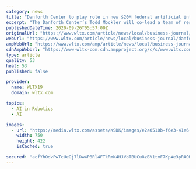 ```yaml
---
category: news
title: "Danforth Center to play role in new $20M federal artificial intelligence institute"
excerpt: "The Danforth Center’s Todd Mockler will co-lead a team of researchers involved in a new artificial intelligence research institute"
publishedDateTime: 2020-09-26T05:57:00Z
originalUrl: "https://www.wltx.com/article/news/local/business-journal/danforth-center-federal-artificial-intelligence-institute/63-e0a2f815-6829-4494-adf3-19d4a673c0d0"
webUrl: "https://www.wltx.com/article/news/local/business-journal/danforth-center-federal-artificial-intelligence-institute/63-e0a2f815-6829-4494-adf3-19d4a673c0d0"
ampWebUrl: "https://www.wltx.com/amp/article/news/local/business-journal/danforth-center-federal-artificial-intelligence-institute/63-e0a2f815-6829-4494-adf3-19d4a673c0d0"
cdnAmpWebUrl: "https://www-wltx-com.cdn.ampproject.org/c/s/www.wltx.com/amp/article/news/local/business-journal/danforth-center-federal-artificial-intelligence-institute/63-e0a2f815-6829-4494-adf3-19d4a673c0d0"
type: article
quality: 53
heat: 53
published: false

provider:
  name: WLTX19
  domain: wltx.com

topics:
  - AI in Robotics
  - AI

images:
  - url: "https://media.wltx.com/assets/KSDK/images/e2a0510b-f6e3-41e6-85cb-149cd541767f/e2a0510b-f6e3-41e6-85cb-149cd541767f_750x422.jpg"
    width: 750
    height: 422
    isCached: true

secured: "acfYhOdvPwTcUeOj7lDw4P8Rl4FTkRmK4HJVoTBUCu8zBV1tmF7KpAe3pRAOK2C+eA1QmPQQ37rtWq+1f0xRuF3YBJQ6o/OAEYgzFCLBcH3gbbB2yuiR0wGA/Yc0FoSAJjo3THP3W80/0CdAP8lYWAU4VvOxEiSXJvNPboiqpRg0+kTq4HnOXRDbL2KX16jeIpimHjHrisQ3/A99t86+Q0hJnpArXQY2m9q3qzX9cBDrAH8dm7WISbQBF1z4CJMw5IlH3eyBJJy0smd3mtqv5XxTyoq2zvA8k5bRwK6kfd4pgpqew3bErGRt4K7MuXGPozROpjXFARTbthtHeCOJfXsu4605Bf5FiWv/YXiJmHA=;ThewcjaD60u1cxeyAsdXRg=="
---
```


